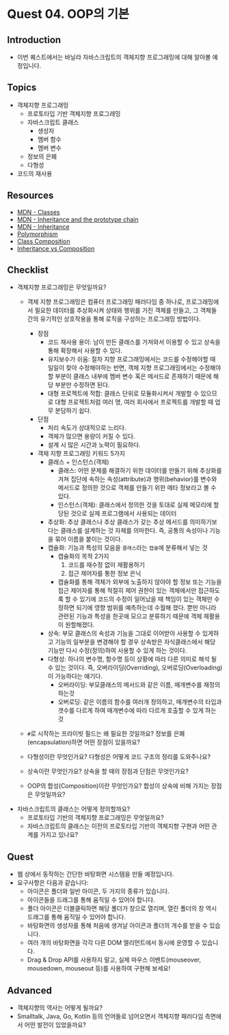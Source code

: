# Quest 04. OOP의 기본

## Introduction
* 이번 퀘스트에서는 바닐라 자바스크립트의 객체지향 프로그래밍에 대해 알아볼 예정입니다.

## Topics
* 객체지향 프로그래밍
  * 프로토타입 기반 객체지향 프로그래밍
  * 자바스크립트 클래스
    * 생성자
    * 멤버 함수
    * 멤버 변수
  * 정보의 은폐
  * 다형성
* 코드의 재사용

## Resources
* [MDN - Classes](https://developer.mozilla.org/ko/docs/Web/JavaScript/Reference/Classes)
* [MDN - Inheritance and the prototype chain](https://developer.mozilla.org/ko/docs/Web/JavaScript/Inheritance_and_the_prototype_chain)
* [MDN - Inheritance](https://developer.mozilla.org/ko/docs/Learn/JavaScript/Objects/Inheritance)
* [Polymorphism](https://medium.com/@viktor.kukurba/object-oriented-programming-in-javascript-3-polymorphism-fb564c9f1ce8)
* [Class Composition](https://alligator.io/js/class-composition/)
* [Inheritance vs Composition](https://woowacourse.github.io/javable/post/2020-05-18-inheritance-vs-composition/)

## Checklist
* 객체지향 프로그래밍은 무엇일까요?
  * 객체 지향 프로그래밍은 컴퓨터 프로그래밍 패러다임 중 하나로, 프로그래밍에서 필요한 데이터를 추상화시켜 상태와 행위를 가진 객체를 만들고, 그 객체들 간의 유기적인 상호작용을 통해 로직을 구성하는 프로그래밍 방법이다.
    * 장점
      * 코드 재사용 용이: 남이 만든 클래스를 가져와서 이용할 수 있고 상속을 통해 확장해서 사용할 수 있다.
      * 유지보수가 쉬움: 절차 지향 프로그래밍에서는 코드를 수정해야할 때 일일이 찾아 수정해야하는 반면, 객체 지향 프로그래밍에서는 수정해야 할 부분이 클래스 내부에 멤버 변수 혹은 메서드로 존재하기 때문에 해당 부분만 수정하면 된다.
      * 대형 프로젝트에 적합: 클래스 단위로 모듈화시켜서 개발할 수 있으므로 대형 프로젝트처럼 여러 명, 여러 회사에서 프로젝트를 개발할 때 업무 분담하기 쉽다.
    * 단점
      * 처리 속도가 상대적으로 느리다.
      * 객체가 많으면 용량이 커질 수 있다.
      * 설계 시 많은 시간과 노력이 필요하다.   
    * 객체 지향 프로그래밍 키워드 5가지
      * 클래스 + 인스턴스(객체)
        * 클래스: 어떤 문제를 해결하기 위한 데이터를 만들기 위해 추상화를 겨쳐 집단에 속하는 속성(attribute)과 행위(behavior)를 변수와 메서드로 정의한 것으로 객체를 만들기 위한 메타 정보라고 볼 수 있다.
        * 인스턴스(객체): 클래스에서 정의한 것을 토대로 실제 메모리에 할당된 것으로 실제 프로그램에서 사용되는 데이터
      * 추상화: 추상 클래스나 추상 클래스가 갖는 추상 메서드를 의미하기보다는 클래스를 설계하는 것 자체를 의마한다. 즉, 공통의 속성이나 기능을 묶어 이름을 붙이는 것이다.
      * 캡슐화: 기능과 특성의 모음을 `클래스`라는 `캡슐`에 분류해서 넣는 것
        * 캡슐화의 목적 2가지
          1. 코드를 재수정 없이 재활용하기
          2. 접근 제어자를 통한 정보 은닉
        * 캡슐화를 통해 객체가 외부에 노출하지 않아야 할 정보 또는 기능을 접근 제어자를 통해 적절히 제어 권한이 있는 객체에서만 접근하도록 할 수 있기에 코드의 수정이 일어났을 때 책임이 있는 객체만 수정하면 되기에 영향 범위를 예측하는데 수월해 졌다. 뿐만 아니라 관련된 기능과 특성을 한곳에 모으고 분류하기 때문에 객체 재활용이 원할해졌다. 
      * 상속: 부모 클래스의 속성과 기능을 그대로 이어받아 사용할 수 있게하고 기능의 일부분을 변경해야 할 경우 상속받은 자식클래스에서 해당 기능만 다시 수정(정의)하여 사용할 수 있게 하는 것이다.
      * 다형성: 하나의 변수명, 함수명 등이 상황에 따라 다른 의미로 해석 될 수 있는 것이다. 즉, 오버라이딩(Overriding), 오버로딩(Overloading)이 가능하다는 얘기다. 
        * 오버라이딩: 부모클래스의 메서드와 같은 이름, 매개변수를 재정의 하는것
        * 오버로딩: 같은 이름의 함수를 여러개 정의하고, 매개변수의 타입과 갯수를 다르게 하여 매개변수에 따라 다르게 호출할 수 있게 하는 것 
        
  * `#`로 시작하는 프라이빗 필드는 왜 필요한 것일까요? 정보를 은폐(encapsulation)하면 어떤 장점이 있을까요?
  * 다형성이란 무엇인가요? 다형성은 어떻게 코드 구조의 정리를 도와주나요?
  * 상속이란 무엇인가요? 상속을 할 때의 장점과 단점은 무엇인가요?
  * OOP의 합성(Composition)이란 무엇인가요? 합성이 상속에 비해 가지는 장점은 무엇일까요?
* 자바스크립트의 클래스는 어떻게 정의할까요?
  * 프로토타입 기반의 객체지향 프로그래밍은 무엇일까요?
  * 자바스크립트의 클래스는 이전의 프로토타입 기반의 객체지향 구현과 어떤 관계를 가지고 있나요?

## Quest
* 웹 상에서 동작하는 간단한 바탕화면 시스템을 만들 예정입니다.
* 요구사항은 다음과 같습니다:
  * 아이콘은 폴더와 일반 아이콘, 두 가지의 종류가 있습니다.
  * 아이콘들을 드래그를 통해 움직일 수 있어야 합니다.
  * 폴더 아이콘은 더블클릭하면 해당 폴더가 창으로 열리며, 열린 폴더의 창 역시 드래그를 통해 움직일 수 있어야 합니다.
  * 바탕화면의 생성자를 통해 처음에 생겨날 아이콘과 폴더의 개수를 받을 수 있습니다.
  * 여러 개의 바탕화면을 각각 다른 DOM 엘리먼트에서 동시에 운영할 수 있습니다.
  * Drag & Drop API를 사용하지 말고, 실제 마우스 이벤트(mouseover, mousedown, mouseout 등)를 사용하여 구현해 보세요!

## Advanced
* 객체지향의 역사는 어떻게 될까요?
* Smalltalk, Java, Go, Kotlin 등의 언어들로 넘어오면서 객체지향 패러다임 측면에서 어떤 발전이 있었을까요?
